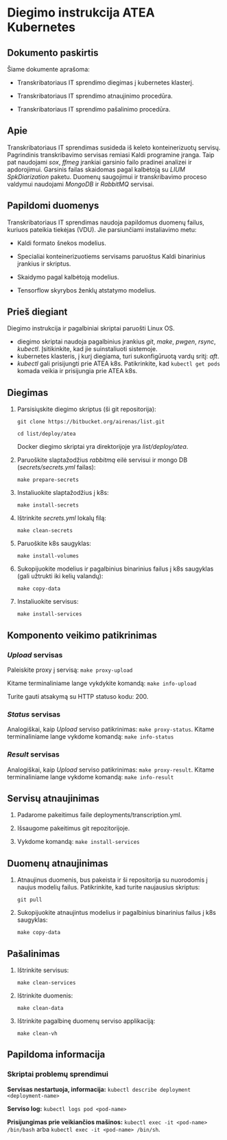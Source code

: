 # Diegimo instrukcija ATEA Kubernetes

## Dokumento paskirtis

Šiame dokumente aprašoma:

- Transkribatoriaus IT sprendimo diegimas į kubernetes klasterį.

- Transkribatoriaus IT sprendimo atnaujinimo procedūra.

- Transkribatoriaus IT sprendimo pašalinimo procedūra.

## Apie

Transkribatoriaus IT sprendimas susideda iš keleto konteinerizuotų servisų. Pagrindinis transkribavimo servisas remiasi Kaldi programine įranga. Taip pat naudojami *sox*, *ffmeg* įrankiai garsinio failo pradinei analizei ir apdorojimui. Garsinis failas skaidomas pagal kalbėtoją su *LIUM SpkDiarization* paketu. Duomenų saugojimui ir transkribavimo proceso valdymui naudojami *MongoDB* ir *RabbitMQ* servisai.

## Papildomi duomenys

Transkribatoriaus IT sprendimas naudoja papildomus duomenų failus, kuriuos pateikia tiekėjas (VDU). Jie parsiunčiami instaliavimo metu:

- Kaldi formato šnekos modelius.

- Specialiai konteinerizuotiems servisams paruoštus Kaldi binarinius įrankius ir skriptus.

- Skaidymo pagal kalbėtoją modelius.

- Tensorflow skyrybos ženklų atstatymo modelius.

## Prieš diegiant

Diegimo instrukcija ir pagalbiniai skriptai paruošti Linux OS.

- diegimo skriptai naudoja pagalbinius įrankius *git*, *make*, *pwgen*, *rsync*, *kubectl*. Įsitikinkite, kad jie suinstaliuoti sistemoje.
- kubernetes klasteris, į kurį diegiama, turi sukonfigūruotą vardų sritį: *aft*.
- *kubectl* gali prisijungti prie ATEA k8s. Patikrinkite, kad  `kubectl get pods` komada veikia ir prisijungia prie ATEA k8s.

## Diegimas

1. Parsisiųskite diegimo skriptus (ši git repositorija):

    `git clone https://bitbucket.org/airenas/list.git`

    `cd list/deploy/atea`

    Docker diegimo skriptai yra direktorijoje yra *list/deploy/atea*.

1. Paruoškite slaptažodžius *rabbitmq* eilė servisui ir mongo DB (*secrets/secrets.yml* failas):

    `make prepare-secrets`

1. Instaliuokite slaptažodžius į k8s:

    `make install-secrets`

1. Ištrinkite *secrets.yml* lokalų filą:

    `make clean-secrets`

1. Paruoškite k8s saugyklas:

    `make install-volumes`

1. Sukopijuokite modelius ir pagalbinius binarinius failus į k8s saugyklas (gali užtrukti iki kelių valandų):

    `make copy-data`

1. Instaliuokite servisus:

    `make install-services`

## Komponento veikimo patikrinimas

### *Upload* servisas

Paleiskite proxy į servisą: `make proxy-upload`

Kitame terminaliniame lange vykdykite komandą: `make info-upload`

Turite gauti atsakymą su HTTP statuso kodu: 200.

### *Status* servisas

Analogiškai, kaip *Upload* serviso patikrinimas: `make proxy-status`. Kitame terminaliniame lange vykdome komandą: `make info-status`

### *Result* servisas

Analogiškai, kaip *Upload* serviso patikrinimas: `make proxy-result`. Kitame terminaliniame lange vykdome komandą: `make info-result`

## Servisų atnaujinimas

1. Padarome pakeitimus faile deployments/transcription.yml.

1. Išsaugome pakeitimus git repozitorijoje.

1. Vykdome komandą: `make install-services`

## Duomenų atnaujinimas

1. Atnaujinus duomenis, bus pakeista ir ši repositorija su nuorodomis į naujus modelių failus. Patikrinkite, kad turite naujausius skriptus:

    `git pull`

1. Sukopijuokite atnaujintus modelius ir pagalbinius binarinius failus į k8s saugyklas:

    `make copy-data`

## Pašalinimas

1. Ištrinkite servisus:

    `make clean-services`

1. Ištrinkite duomenis:

    `make clean-data`

1. Ištrinkite pagalbinę duomenų serviso applikaciją:

    `make clean-vh`

## Papildoma informacija

### Skriptai problemų sprendimui

**Servisas nestartuoja, informacija:** `kubectl describe deployment <deployment-name>`

**Serviso log:** `kubectl logs pod <pod-name>`

**Prisijungimas prie veikiančios mašinos:** `kubectl exec -it <pod-name> /bin/bash` arba `kubectl exec -it <pod-name> /bin/sh`.
